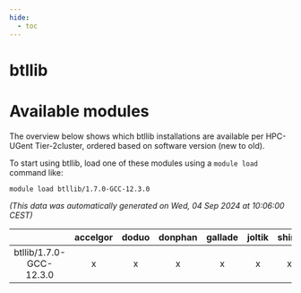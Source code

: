 ```yaml
---
hide:
  - toc
---
```


btllib
======

# Available modules


The overview below shows which btllib installations are available per HPC-UGent Tier-2cluster, ordered based on software version (new to old).

To start using btllib, load one of these modules using a `module load` command like:

```shell
module load btllib/1.7.0-GCC-12.3.0
```

*(This data was automatically generated on Wed, 04 Sep 2024 at 10:06:00 CEST)*  

| |accelgor|doduo|donphan|gallade|joltik|shinx|skitty|
| :---: | :---: | :---: | :---: | :---: | :---: | :---: | :---: |
|btllib/1.7.0-GCC-12.3.0|x|x|x|x|x|x|x|
